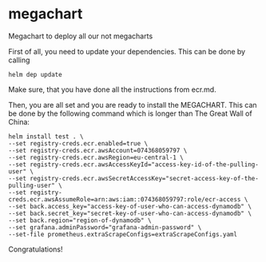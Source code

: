 # megachart
Megachart to deploy all our not megacharts

First of all, you need to update your dependencies. This can be done by calling 
```
helm dep update
```

Make sure, that you have done all the instructions from ecr.md.

Then, you are all set and you are ready to install the MEGACHART. This can be done by the following command which is longer than The Great Wall of China: 
```
helm install test . \
--set registry-creds.ecr.enabled=true \
--set registry-creds.ecr.awsAccount=074368059797 \
--set registry-creds.ecr.awsRegion=eu-central-1 \
--set registry-creds.ecr.awsAccessKeyId="access-key-id-of-the-pulling-user" \
--set registry-creds.ecr.awsSecretAccessKey="secret-access-key-of-the-pulling-user" \
--set registry-creds.ecr.awsAssumeRole=arn:aws:iam::074368059797:role/ecr-access \
--set back.access_key="access-key-of-user-who-can-access-dynamodb" \
--set back.secret_key="secret-key-of-user-who-can-access-dynamodb" \
--set back.region="region-of-dynamodb" \
--set grafana.adminPassword="grafana-admin-password" \
--set-file prometheus.extraScrapeConfigs=extraScrapeConfigs.yaml
```

Congratulations! 
